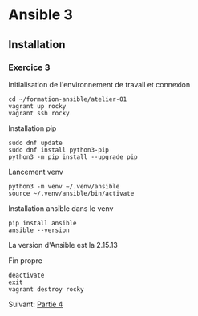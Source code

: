 # Ansible 3
## Installation
### Exercice 3
Initialisation de l'environnement de travail et connexion
```console
cd ~/formation-ansible/atelier-01
vagrant up rocky
vagrant ssh rocky
```

Installation pip 
```console
sudo dnf update
sudo dnf install python3-pip
python3 -m pip install --upgrade pip
```

Lancement venv
```console
python3 -m venv ~/.venv/ansible
source ~/.venv/ansible/bin/activate
```

Installation ansible dans le venv
```console
pip install ansible
ansible --version
```
La version d'Ansible est la 2.15.13

Fin propre
```console
deactivate
exit
vagrant destroy rocky
```
Suivant:  [Partie 4](https://github.com/Thecoolmagnet/formation-ansible-ema/blob/main/Ansible_4/Ansible_4.1.md)
